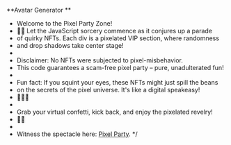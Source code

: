 **Avatar Generator
**
 * Welcome to the Pixel Party Zone!
 * 🎉✨ Let the JavaScript sorcery commence as it conjures up a parade
 * of quirky NFTs. Each div is a pixelated VIP section, where randomness
 * and drop shadows take center stage!
 *
 * Disclaimer: No NFTs were subjected to pixel-misbehavior.
 * This code guarantees a scam-free pixel party – pure, unadulterated fun!
 *
 * Fun fact: If you squint your eyes, these NFTs might just spill the beans
 * on the secrets of the pixel universe. It's like a digital speakeasy!
 * 🕵️‍♂️🎩
 *
 * Grab your virtual confetti, kick back, and enjoy the pixelated revelry!
 * 🎊🚀
 *
 * Witness the spectacle here: [Pixel Party](https://samuelkodehode.github.io/-NFT-/).
 */



